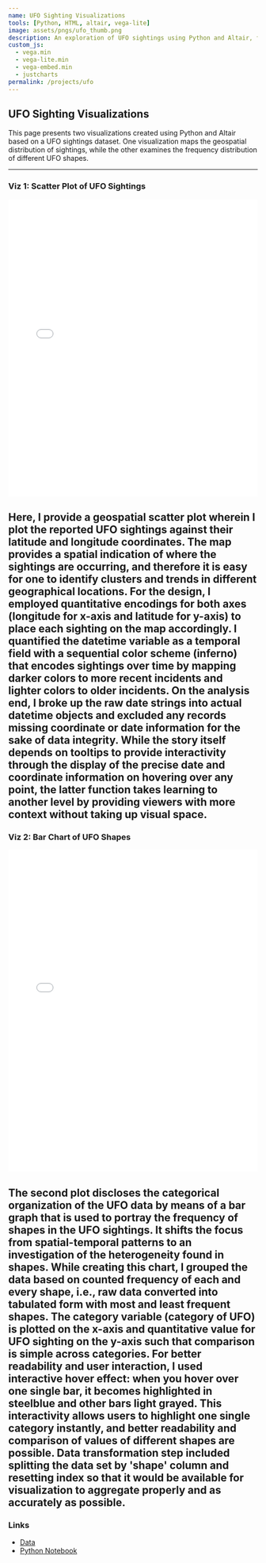 ```yaml
---
name: UFO Sighting Visualizations
tools: [Python, HTML, altair, vega-lite]
image: assets/pngs/ufo_thumb.png
description: An exploration of UFO sightings using Python and Altair, featuring a geospatial scatter plot and a bar chart of UFO shapes.
custom_js:
  - vega.min
  - vega-lite.min
  - vega-embed.min
  - justcharts
permalink: /projects/ufo
---
```


## UFO Sighting Visualizations

This page presents two visualizations created using Python and Altair based on a UFO sightings dataset. One visualization maps the geospatial distribution of sightings, while the other examines the frequency distribution of different UFO shapes.

---

###  Viz 1: Scatter Plot of UFO Sightings

<iframe src="/assets/plots/scatter_plot.html" width="100%" height="600" style="border:none;"></iframe>

Here, I provide a geospatial scatter plot wherein I plot the reported UFO sightings against their latitude and longitude coordinates. The map provides a spatial indication of where the sightings are occurring, and therefore it is easy for one to identify clusters and trends in different geographical locations. For the design, I employed quantitative encodings for both axes (longitude for x-axis and latitude for y-axis) to place each sighting on the map accordingly. I quantified the datetime variable as a temporal field with a sequential color scheme (inferno) that encodes sightings over time by mapping darker colors to more recent incidents and lighter colors to older incidents. On the analysis end, I broke up the raw date strings into actual datetime objects and excluded any records missing coordinate or date information for the sake of data integrity. While the story itself depends on tooltips to provide interactivity through the display of the precise date and coordinate information on hovering over any point, the latter function takes learning to another level by providing viewers with more context without taking up visual space.
---

### Viz 2: Bar Chart of UFO Shapes

<iframe src="/assets/plots/bar_chart.html" width="100%" height="650" style="border:none;"></iframe>

The second plot discloses the categorical organization of the UFO data by means of a bar graph that is used to portray the frequency of shapes in the UFO sightings. It shifts the focus from spatial-temporal patterns to an investigation of the heterogeneity found in shapes. While creating this chart, I grouped the data based on counted frequency of each and every shape, i.e., raw data converted into tabulated form with most and least frequent shapes. The category variable (category of UFO) is plotted on the x-axis and quantitative value for UFO sighting on the y-axis such that comparison is simple across categories. For better readability and user interaction, I used interactive hover effect: when you hover over one single bar, it becomes highlighted in steelblue and other bars light grayed. This interactivity allows users to highlight one single category instantly, and better readability and comparison of values of different shapes are possible. Data transformation step included splitting the data set by 'shape' column and resetting index so that it would be available for visualization to aggregate properly and as accurately as possible.
---

### Links

- [Data](https://github.com/UIUC-iSchool-DataViz/is445_data/raw/main/ufo-scrubbed-geocoded-time-standardized-00.csv)  
- [Python Notebook](https://github.com/justinw2274/justinw2274.github.io/blob/main/Workbook.ipynb)
